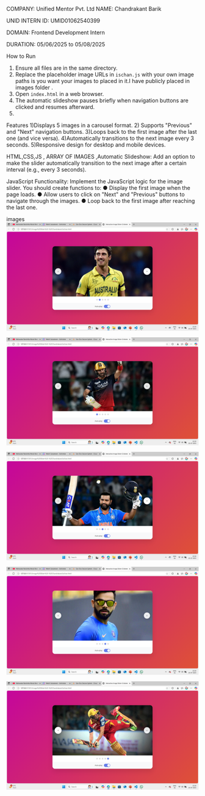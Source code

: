 COMPANY: Unified Mentor Pvt. Ltd
NAME: Chandrakant Barik

UNID INTERN ID:  UMID01062540399

DOMAIN: Frontend Development Intern

DURATION: 05/06/2025 to 05/08/2025

 How to Run

1. Ensure all files are in the same directory.
2. Replace the placeholder image URLs in `ischan.js` with your own image paths is you want your images to placed in it.I have publicly placed in images folder .
3. Open `index.html` in a web browser.
4. The automatic slideshow pauses briefly when navigation buttons are clicked and resumes afterward.
4. 

Features
1)Displays 5 images in a carousel format.
2) Supports "Previous" and "Next" navigation buttons.
3)Loops back to the first image after the last one (and vice versa).
4)Automatically transitions to the next image every 3 seconds.
5)Responsive design for desktop and mobile devices.




HTML,CSS,JS , ARRAY OF IMAGES ,Automatic Slideshow: Add an option to make the slider automatically transition to the
next image after a certain interval (e.g., every 3 seconds).


JavaScript Functionality: Implement the JavaScript logic for the image slider. You should
create functions to:
● Display the first image when the page loads.
● Allow users to click on "Next" and "Previous" buttons to navigate through the
images.
● Loop back to the first image after reaching the last one.


images 
![alt text](<Screenshot (139).png>)


![alt text](<Screenshot (138).png>)


![alt text](<Screenshot (140).png>)


![alt text](<Screenshot (142).png>)


![alt text](<Screenshot (143).png>)

